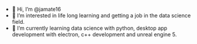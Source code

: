 - 👋 Hi, I’m @jamate16
- 👀 I’m interested in life long learning and getting a job in the data science field.
- 🌱 I’m currently learning data science with python, desktop app development with electron, c++ development and unreal engine 5.

<!---
jamate16/jamate16 is a ✨ special ✨ repository because its `README.md` (this file) appears on your GitHub profile.
You can click the Preview link to take a look at your changes.
--->
